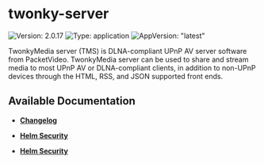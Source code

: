 # twonky-server

![Version: 2.0.17](https://img.shields.io/badge/Version-2.0.17-informational?style=flat-square) ![Type: application](https://img.shields.io/badge/Type-application-informational?style=flat-square) ![AppVersion: "latest"](https://img.shields.io/badge/AppVersion-"latest"-informational?style=flat-square)

TwonkyMedia server (TMS) is DLNA-compliant UPnP AV server software from PacketVideo. TwonkyMedia server can be used to share and stream media to most UPnP AV or DLNA-compliant clients, in addition to non-UPnP devices through the HTML, RSS, and JSON supported front ends.

## Available Documentation

- [**Changelog**](CHANGELOG)

- [**Helm Security**](container-security)

- [**Helm Security**](helm-security)


